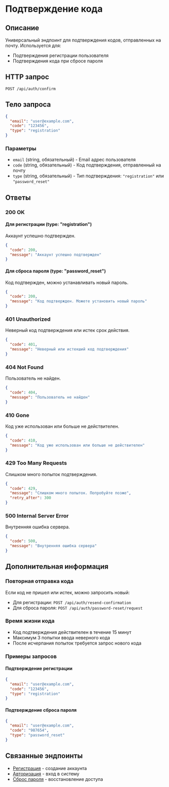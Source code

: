 # Подтверждение кода

## Описание
Универсальный эндпоинт для подтверждения кодов, отправленных на почту. Используется для:
- Подтверждения регистрации пользователя
- Подтверждения кода при сбросе пароля

## HTTP запрос
```
POST /api/auth/confirm
```

## Тело запроса
```json
{
  "email": "user@example.com",
  "code": "123456",
  "type": "registration"
}
```

### Параметры
- `email` (string, обязательный) - Email адрес пользователя
- `code` (string, обязательный) - Код подтверждения, отправленный на почту
- `type` (string, обязательный) - Тип подтверждения: `"registration"` или `"password_reset"`

## Ответы

### 200 OK

#### Для регистрации (type: "registration")
Аккаунт успешно подтвержден.
```json
{
  "code": 200,
  "message": "Аккаунт успешно подтвержден"
}
```

#### Для сброса пароля (type: "password_reset")
Код подтвержден, можно устанавливать новый пароль.
```json
{
  "code": 200,
  "message": "Код подтвержден. Можете установить новый пароль"
}
```

### 401 Unauthorized
Неверный код подтверждения или истек срок действия.
```json
{
  "code": 401,
  "message": "Неверный или истекший код подтверждения"
}
```

### 404 Not Found
Пользователь не найден.
```json
{
  "code": 404,
  "message": "Пользователь не найден"
}
```

### 410 Gone
Код уже использован или больше не действителен.
```json
{
  "code": 410,
  "message": "Код уже использован или больше не действителен"
}
```

### 429 Too Many Requests
Слишком много попыток подтверждения.
```json
{
  "code": 429,
  "message": "Слишком много попыток. Попробуйте позже",
  "retry_after": 300
}
```

### 500 Internal Server Error
Внутренняя ошибка сервера.
```json
{
  "code": 500,
  "message": "Внутренняя ошибка сервера"
}
```

## Дополнительная информация

### Повторная отправка кода
Если код не пришел или истек, можно запросить новый:
- Для регистрации: `POST /api/auth/resend-confirmation`
- Для сброса пароля: `POST /api/auth/password-reset/request`

### Время жизни кода
- Код подтверждения действителен в течение 15 минут
- Максимум 3 попытки ввода неверного кода
- После исчерпания попыток требуется запрос нового кода

### Примеры запросов

#### Подтверждение регистрации
```json
{
  "email": "user@example.com",
  "code": "123456",
  "type": "registration"
}
```

#### Подтверждение сброса пароля
```json
{
  "email": "user@example.com",
  "code": "987654",
  "type": "password_reset"
}
```

## Связанные эндпоинты
- [Регистрация](./registration.md) - создание аккаунта
- [Авторизация](./login.md) - вход в систему
- [Сброс пароля](./reset.md) - восстановление доступа